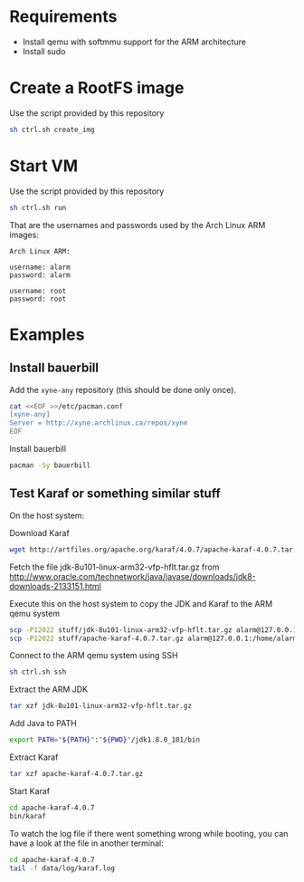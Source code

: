 # Requirements

* Install qemu with softmmu support for the ARM architecture
* Install sudo

# Create a RootFS image

Use the script provided by this repository
```sh
sh ctrl.sh create_img
```

# Start VM

Use the script provided by this repository
```sh
sh ctrl.sh run
```

That are the usernames and passwords used by the Arch Linux ARM images:
```text
Arch Linux ARM:

username: alarm
password: alarm

username: root
password: root
```

# Examples

## Install bauerbill

Add the `xyne-any` repository (this should be done only once).
```sh
cat <<EOF >>/etc/pacman.conf
[xyne-any]
Server = http://xyne.archlinux.ca/repos/xyne
EOF
```

Install bauerbill
```sh
pacman -Sy bauerbill
```

## Test Karaf or something similar stuff

On the host system:

Download Karaf
```sh
wget http://artfiles.org/apache.org/karaf/4.0.7/apache-karaf-4.0.7.tar.gz
```

Fetch the file jdk-8u101-linux-arm32-vfp-hflt.tar.gz
from http://www.oracle.com/technetwork/java/javase/downloads/jdk8-downloads-2133151.html

Execute this on the host system to copy the JDK and Karaf to the ARM qemu system
```sh
scp -P12022 stuff/jdk-8u101-linux-arm32-vfp-hflt.tar.gz alarm@127.0.0.1:/home/alarm
scp -P12022 stuff/apache-karaf-4.0.7.tar.gz alarm@127.0.0.1:/home/alarm
```

Connect to the ARM qemu system using SSH
```sh
sh ctrl.sh ssh
```

Extract the ARM JDK
```sh
tar xzf jdk-8u101-linux-arm32-vfp-hflt.tar.gz
```

Add Java to PATH
```sh
export PATH="${PATH}":"${PWD}"/jdk1.8.0_101/bin
```

Extract Karaf
```sh
tar xzf apache-karaf-4.0.7.tar.gz
```

Start Karaf
```sh
cd apache-karaf-4.0.7
bin/karaf
```

To watch the log file if there went something wrong while booting, you can have a look at the file in another terminal:
```sh
cd apache-karaf-4.0.7
tail -f data/log/karaf.log
```

